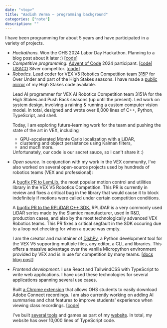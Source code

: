```yaml
---
date: "<top>"
title: "Aadish Verma — programming background"
categories: ["note"]
description: ""
---
```

I have been programming for about 5 years and have participated in a variety of projects.

<ul>
<li>
    <em>Hackathons.</em>
    Won the OHS 2024 Labor Day Hackathon. Planning to a blog post about it
    later :) [<a href="https://github.com/aadishv/doleofdoves">code</a>]
</li>
<li>
    <em>Competitive programming.</em>
    <a href="https://adventofcode.com/2024">Advent of Code</a> 2024 participant.
    [<a href="https://github.com/aadishv/aoc">code</a>] <a href="https://usaco.org">USACO</a> Silver competitor.
    [<a href="https://github.com/aadishv/usaco">code</a>]
</li>
<li>
    <em>Robotics.</em>
    Lead coder for VEX V5 Robotics Competition team <a
    href="https://www.robotevents.com/teams/V5RC/315P">315P</a
    > for Over Under and part of the High Stakes seasons. I have made a <a
    href="https://github.com/aadishv/highstakes">public mirror</a
    > of my High Stakes code available.
    <p>
    Lead AI programmer for VEX AI Robotics Competition team 3151A for the High Stakes and Push Back seasons (up until the present). Led work on system design, involving a raining & running a custom computer vision model. In total, designed and wrote over 8,000 lines of C++, Python, TypeScript, and shell.
    </p>
    <p>
    Today, I am exploring future-learning work for the team and pushing the state of the art in VEX, including
    <ul class="pb-1 -mt-2">
        <li style="line-height: 0.8rem;">GPU-accelerated Monte Carlo localization with a LiDAR,</li>
        <li style="line-height: 0.8rem;">clustering and object persistence using Kalman filters,</li>
        <li style="line-height: 0.8rem;">and much more.</li>
    </ul>
    Unfortunately, our code is our secret sauce, so I can't share it :)
    </p>
</li>
<li>
    <em>Open source.</em>
    In conjunction with my work in the VEX community, I've also worked on several open-source projects used by hundreds of robotics teams (VEX and professional):
    <p>
    A <a href="https://github.com/LemLib/LemLib/pull/274">bugfix PR to LemLib,</a> the most popular motion control and utilities library in the VEX V5 Robotics Competition. This PR is currently in review and fixes a critical bug in the library that would cause it to block indefinitely if motions were called under certain competition conditions.
    </p>
    <p>
    A <a href="https://github.com/Slamtec/rplidar_sdk/pull/141">bugfix PR to the RPLiDAR C++ SDK.</a> RPLiDAR is a very commonly used LiDAR series made by the Slamtec manufacturer, used in R&D, production cases, and also by the most technologically advanced VEX Robotics teams. This PR fixes a critical segfault in the SDK occuring due to a loop not checking for when a queue was empty.
    </p>
    <p>
        I am the creator and maintainer of <a href="https://github.com/aadishv/dishpy">DishPy</a>, a Python development tool for the VEX V5 supporting multiple files, any editor, a CLI, and libraries. This offers a massive advantage over the vanilla Micropython environment provided by VEX and is in use for competition by many teams. [<a href="/dishpy">docs</a> <a href="/dishpy-blog">blog post</a>]
    </p>
</li>
<li>
    <em>Frontend development.</em>
    I use React and TailwindCSS with TypeScript to write web applications. I have used these technologies for several applications spanning several use cases.
    <p>
    Built <a href="https://chromewebstore.google.com/detail/ohs-ac-utilities/mcnjeemajaoopeejjbfiieaepibmbjne">a Chrome extension</a>
    that allows OHS students to easily download Adobe Connect recordings. I am also currently working on adding AI summaries and chat features to improve students' experience when viewing class recordings.
    [<a href="https://github.com/aadishv/ohs-ac-utils/">code</a>]
    </p>
    <p>I've built <a href="/tools">several tools</a> and games as part of my <a href="https://aadishv.github.io/">website</a>. In total, my website has over 10,000 lines of TypeScript code.</p>
</li>
</ul>
